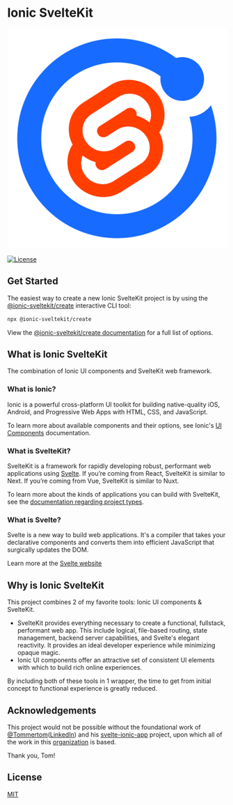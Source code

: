 # Ionic SvelteKit

<a href="https://github.com/ionic-sveltekit/core#readme">
	<picture>
		<img src="assets/logo.png" alt="Ionic UI components with SvelteKit" />
	</picture>
</a>

[![License](https://img.shields.io/npm/l/svelte.svg)](LICENSE)

## Get Started

The easiest way to create a new Ionic SvelteKit project is by using the [@ionic-sveltekit/create](https://github.com/ionic-sveltekit/create#readme) interactive CLI tool:

```bash
npx @ionic-sveltekit/create
```
View the [@ionic-sveltekit/create documentation](https://github.com/ionic-sveltekit/create#readme) for a full list of options.

## What is Ionic SvelteKit

The combination of Ionic UI components and SvelteKit web framework.

### What is Ionic?

Ionic is a powerful cross-platform UI toolkit for building native-quality iOS, Android, and Progressive Web Apps with HTML, CSS, and JavaScript.

To learn more about available components and their options, see Ionic's [UI Components](https://ionicframework.com/docs/components) documentation.

### What is SvelteKit?

SvelteKit is a framework for rapidly developing robust, performant web applications using [Svelte](https://svelte.dev). If you’re coming from React, SvelteKit is similar to Next. If you’re coming from Vue, SvelteKit is similar to Nuxt.

To learn more about the kinds of applications you can build with SvelteKit, see the [documentation regarding project types](https://svelte.dev/docs/kit/project-types).

### What is Svelte?

Svelte is a new way to build web applications. It's a compiler that takes your declarative components and converts them into efficient JavaScript that surgically updates the DOM.

Learn more at the [Svelte website](https://svelte.dev)

## Why is Ionic SvelteKit

This project combines 2 of my favorite tools: Ionic UI components & SvelteKit.

- SvelteKit provides everything necessary to create a functional, fullstack, performant web app. This include logical, file-based routing, state management, backend server capabilities, and Svelte's elegant reactivity. It provides an ideal developer experience while minimizing opaque magic.
- Ionic UI components offer an attractive set of consistent UI elements with which to build rich online experiences.

By including both of these tools in 1 wrapper, the time to get from initial concept to functional experience is greatly reduced.

## Acknowledgements

This project would not be possible without the foundational work of [@Tommertom](https://github.com/Tommertom)([LinkedIn](https://www.linkedin.com/in/tgruintjes/)) and his [svelte-ionic-app](https://github.com/Tommertom/svelte-ionic-app) project, upon which all of the work in this [organization](https://github.com/ionic-sveltekit) is based.

Thank you, Tom!

## License

[MIT](LICENSE)
